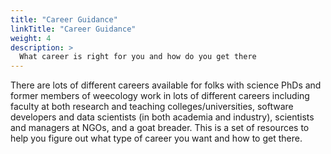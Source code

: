 ```yaml
---
title: "Career Guidance"
linkTitle: "Career Guidance"
weight: 4
description: >
  What career is right for you and how do you get there 
---
```


There are lots of different careers available for folks with science PhDs and former members of weecology work in lots of different careers including faculty at both research and teaching colleges/universities, software developers and data scientists (in both academia and industry), scientists and managers at NGOs, and a goat breader. This is a set of resources to help you figure out what type of career you want and how to get there.
